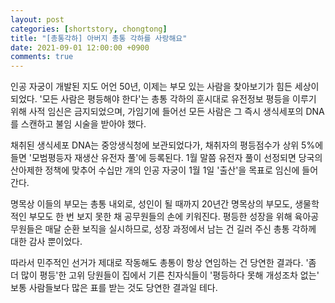 ```yaml
---
layout: post
categories: [shortstory, chongtong]
title: "[총통각하] 아버지 총통 각하를 사랑해요"
date: 2021-09-01 12:00:00 +0900
comments: true
---
```


인공 자궁이 개발된 지도 어언 50년, 이제는 부모 있는 사람을 찾아보기가 힘든 세상이 되었다. '모든 사람은 평등해야 한다'는 총통 각하의 훈시대로 유전정보 평등을 이루기 위해 사적 임신은 금지되었으며, 가임기에 들어선 모든 사람은 그 즉시 생식세포의 DNA를 스캔하고 불임 시술을 받아야 했다.

채취된 생식세포 DNA는 중앙생식청에 보관되었다가, 채취자의 평등점수가 상위 5%에 들면 '모범평등자 재생산 유전자 풀'에 등록된다. 1월 말쯤 유전자 풀이 선정되면 당국의 산아제한 정책에 맞추어 수십만 개의 인공 자궁이 1월 1일 '출산'을 목표로 임신에 들어간다.

명목상 이들의 부모는 총통 내외로, 성인이 될 때까지 20년간 명목상의 부모도, 생물학적인 부모도 한 번 보지 못한 채 공무원들의 손에 키워진다. 평등한 성장을 위해 육아공무원들은 매달 순환 보직을 실시하므로, 성장 과정에서 남는 건 길러 주신 총통 각하께 대한 감사 뿐이었다.

따라서 민주적인 선거가 제대로 작동해도 총통이 항상 연임하는 건 당연한 결과다. '좀 더 많이 평등'한 고위 당원들이 집에서 기른 친자식들이 '평등하다 못해 개성조차 없는' 보통 사람들보다 많은 표를 받는 것도 당연한 결과일 테다.
